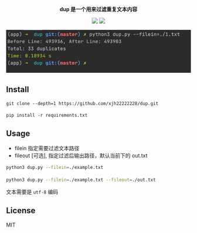 
<p align="center">
  <b>dup 是一个用来过滤重复文本内容</b>
  <p align="center">
    <img src="https://img.shields.io/github/license/xjh22222228/nav" />
    <img src="https://img.shields.io/github/v/release/xjh22222228/dup" />
  </p>
</p>

![](media/print.png)



## Install
```
git clone --depth=1 https://github.com/xjh22222228/dup.git

pip install -r requirements.txt
```


## Usage
- filein 指定需要过滤文本路径
- fileout [可选], 指定过滤后输出路径，默认当前下的 out.txt

```bash
python3 dup.py --filein=./example.txt

python3 dup.py --filein=./example.txt --fileout=./out.txt
```

文本需要是 `utf-8` 编码




## License
MIT

